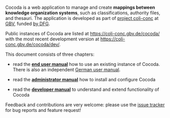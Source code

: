 Cocoda is a web application to manage and create **mappings between knowledge organization systems**, such as classifications, authority files, and thesauri. The application is developed as part of [project coli-conc](https://coli-conc.gbv.de/) at [GBV](https://www.gbv.de/), funded [by DFG](http://gepris.dfg.de/gepris/projekt/276843344).

Public instances of Cocoda are listed at <https://coli-conc.gbv.de/cocoda/> with the most recent development version at <https://coli-conc.gbv.de/cocoda/dev/>.

This document consists of three chapters:

* read the **[end user manual](#manual)** how to use an existing instance of Cocoda.
  There is also an independent [German user manual](https://gbv.github.io/cocoda/dev/user-manual-de.html).

* read the **[administrator manual](#administration)** how to install and configure Cocoda

* read the **[developer manual](#development)** to understand and extend functionality of Cocoda

Feedback and contributions are very welcome: please use the [issue tracker](https://github.com/gbv/cocoda/issues) for bug reports and feature request!
